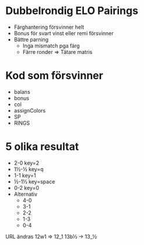 # Dubbelrondig ELO Pairings

* Färghantering försvinner helt
* Bonus för svart vinst eller remi försvinner
* Bättre parning
    * Inga mismatch pga färg
    * Färre ronder => Tätare matris

# Kod som försvinner
* balans
* bonus
* col
* assignColors
* SP
* RINGS

# 5 olika resultat
* 2-0      key=2
* 1½-½     key=q
* 1-1      key=1
* ½-1½     key=space
* 0-2      key=0
* Alternativ
    * 4-0
    * 3-1
    * 2-2
    * 1-3
    * 0-4

URL ändras
12w1 => 12_1
13b½ -> 13_½